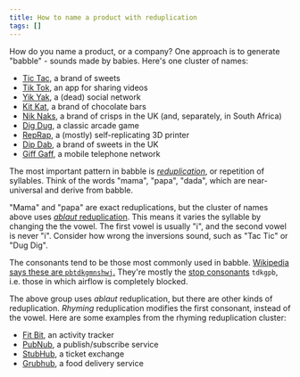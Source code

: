 ```yaml
---
title: How to name a product with reduplication
tags: []
---
```


How do you name a product, or a company?
One approach is to generate "babble" -
sounds made by babies.
Here's one cluster of names:

* [Tic Tac](https://www.tictac.com/us/en/), a brand of sweets
* [Tik Tok](https://www.tiktok.com/en/), an app for sharing videos
* [Yik Yak](https://en.wikipedia.org/wiki/Yik_Yak), a (dead) social network
* [Kit Kat](https://en.wikipedia.org/wiki/Kit_Kat), a brand of chocolate bars
* [Nik Naks](https://en.wikipedia.org/wiki/Nik_Naks_(British_snack)), a brand of crisps in the UK (and, separately, in South Africa)
* [Dig Dug](https://en.wikipedia.org/wiki/Dig_Dug), a classic arcade game
* [RepRap](https://reprap.org/wiki/RepRap), a (mostly) self-replicating 3D printer
* [Dip Dab](https://barrattsweets.co.uk/sweets/dip-dab/), a brand of sweets in the UK
* [Giff Gaff](https://www.giffgaff.com/), a mobile telephone network

The most important pattern in babble is [_reduplication_](https://en.wikipedia.org/wiki/Reduplication),
or repetition of syllables.
Think of the words "mama", "papa", "dada",
which are near-universal and derive from babble.

"Mama" and "papa" are exact reduplications,
but the cluster of names above uses [_ablaut_ reduplication](https://en.wikipedia.org/wiki/Reduplication#English).
This means it varies the syllable by changing the the vowel.
The first vowel is usually "i",
and the second vowel is never "i".
Consider how wrong the inversions sound,
such as "Tac Tic" or "Dug Dig".

The consonants tend to be those most commonly used in babble.
[Wikipedia says these are `pbtdkgmnshwj`.](https://en.wikipedia.org/wiki/Babbling#Typical_development)
They're mostly the [stop consonants](https://en.wikipedia.org/wiki/Stop_consonant) `tdkgpb`,
i.e. those in which airflow is completely blocked.

The above group uses _ablaut_ reduplication,
but there are other kinds of reduplication.
_Rhyming_ reduplication modifies the first consonant, instead of the vowel.
Here are some examples from the rhyming reduplication cluster:

* [Fit Bit](https://www.fitbit.com/uk/home), an activity tracker
* [PubNub](https://www.pubnub.com/), a publish/subscribe service
* [StubHub](https://www.stubhub.co.uk/), a ticket exchange
* [Grubhub](https://www.grubhub.com/), a food delivery service
